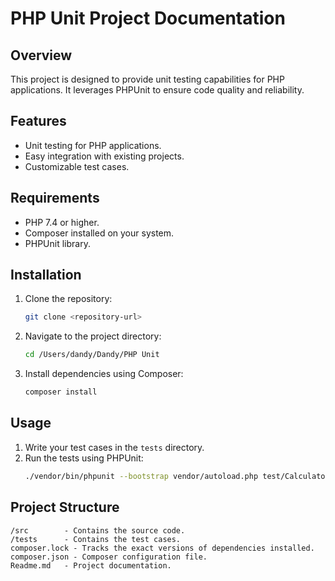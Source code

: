 # PHP Unit Project Documentation

## Overview

This project is designed to provide unit testing capabilities for PHP applications. It leverages PHPUnit to ensure code quality and reliability.

## Features

- Unit testing for PHP applications.
- Easy integration with existing projects.
- Customizable test cases.

## Requirements

- PHP 7.4 or higher.
- Composer installed on your system.
- PHPUnit library.

## Installation

1. Clone the repository:
   ```bash
   git clone <repository-url>
   ```
2. Navigate to the project directory:
   ```bash
   cd /Users/dandy/Dandy/PHP Unit
   ```
3. Install dependencies using Composer:
   ```bash
   composer install
   ```

## Usage

1. Write your test cases in the `tests` directory.
2. Run the tests using PHPUnit:
   ```bash
   ./vendor/bin/phpunit --bootstrap vendor/autoload.php test/CalculatorTest.php
   ```

## Project Structure

```
/src        - Contains the source code.
/tests      - Contains the test cases.
composer.lock - Tracks the exact versions of dependencies installed.
composer.json - Composer configuration file.
Readme.md   - Project documentation.
```
